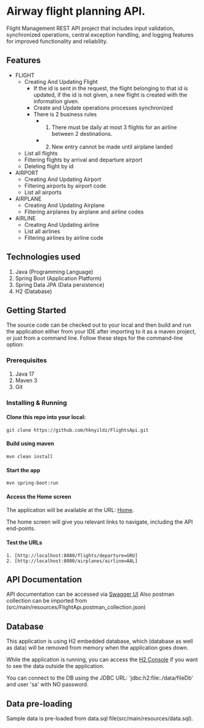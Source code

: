 # Airway flight planning API.

Flight Management REST API project that includes input validation, synchronized operations, central exception handling, and logging features for improved functionality and reliability.

## Features

- FLIGHT
  - Creating And Updating Flight
    - If the id is sent in the request, the flight belonging to that id is updated, if the id is not given, a new flight is 	created with the information given.
    - Create and Update operations processes synchronized
    - There is 2 business rules
      - 1. There must be daily at most 3 flights for an airline between 2 destinations.
      - 2. New entry cannot be made until airplane landed
  - List all flights
  - Filtering flights by arrival and departure airport
  - Deleting flight by id
- AIRPORT
  - Creating And Updating Airport
  - Filtering airports by airport code
  - List all airports
- AIRPLANE
  - Creating And Updating Airplane
  - Filtering airplanes by airplane and airline codes
- AIRLINE
  - Creating And Updating airline
  - List all airlines
  - Filtering airlines by airline code


## Technologies used

1. Java (Programming Language)
2. Spring Boot (Application Platform)
3. Spring Data JPA (Data persistence)
4. H2 (Database)

## Getting Started

The source code can be checked out to your local and then build and run the application either from your IDE after importing to it as a maven project, or just from a command line. Follow these steps for the command-line option:  

### Prerequisites
1. Java 17
2. Maven 3
3. Git

### Installing & Running

#### Clone this repo into your local: 
	
```
git clone https://github.com/hknyildz/FlightsApi.git
```

####  Build using maven 
	
```
mvn clean install
```
	
#### Start the app
	
```
mvn spring-boot:run
```
	
#### Access the Home screen

The application will be available at the URL: [Home](http://localhost:8080).

The home screen will give you relevant links to navigate, including the API end-points.
	
#### Test the URLs
	
    1. [http://localhost:8080/flights/departure=GRU]
    2. [http://localhost:8080/airplanes/airline=AAL]
    
## API Documentation
API documentation can be accessed via [Swagger UI](http://localhost:8080/swagger-ui.html) 
Also postman collection can be imported from (src/main/resources/FlightApı.postman_collection.json)

## Database

This application is using H2 embedded database, which (database as well as data) will be removed from memory when the application goes down.

While the application is running, you can access the [H2 Console](http://localhost:8080/h2-console) if you want to see the data outside the application. 

You can connect to the DB using the JDBC URL: 'jdbc:h2:file:./data/fileDb' and user 'sa' with NO password. 


## Data pre-loading

Sample data is pre-loaded from data.sql file(src/main/resources/data.sql).
